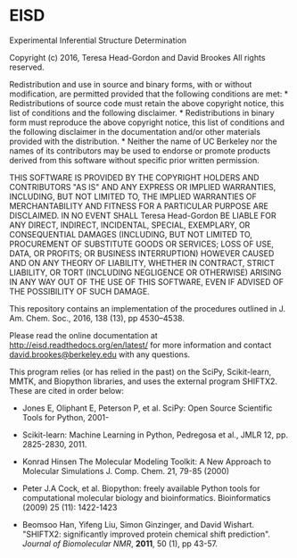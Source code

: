 # EISD
Experimental Inferential Structure Determination

Copyright (c) 2016, Teresa Head-Gordon and David Brookes
All rights reserved.

Redistribution and use in source and binary forms, with or without
modification, are permitted provided that the following conditions are met:
    * Redistributions of source code must retain the above copyright
      notice, this list of conditions and the following disclaimer.
    * Redistributions in binary form must reproduce the above copyright
      notice, this list of conditions and the following disclaimer in the
      documentation and/or other materials provided with the distribution.
    * Neither the name of UC Berkeley nor the
      names of its contributors may be used to endorse or promote products
      derived from this software without specific prior written permission.

THIS SOFTWARE IS PROVIDED BY THE COPYRIGHT HOLDERS AND CONTRIBUTORS "AS IS" AND
ANY EXPRESS OR IMPLIED WARRANTIES, INCLUDING, BUT NOT LIMITED TO, THE IMPLIED
WARRANTIES OF MERCHANTABILITY AND FITNESS FOR A PARTICULAR PURPOSE ARE
DISCLAIMED. IN NO EVENT SHALL Teresa Head-Gordon BE LIABLE FOR ANY
DIRECT, INDIRECT, INCIDENTAL, SPECIAL, EXEMPLARY, OR CONSEQUENTIAL DAMAGES
(INCLUDING, BUT NOT LIMITED TO, PROCUREMENT OF SUBSTITUTE GOODS OR SERVICES;
LOSS OF USE, DATA, OR PROFITS; OR BUSINESS INTERRUPTION) HOWEVER CAUSED AND
ON ANY THEORY OF LIABILITY, WHETHER IN CONTRACT, STRICT LIABILITY, OR TORT
(INCLUDING NEGLIGENCE OR OTHERWISE) ARISING IN ANY WAY OUT OF THE USE OF THIS
SOFTWARE, EVEN IF ADVISED OF THE POSSIBILITY OF SUCH DAMAGE.

This repository contains an implementation of the procedures outlined in 
J. Am. Chem. Soc., 2016, 138 (13), pp 4530–4538.

Please read the online documentation at http://eisd.readthedocs.org/en/latest/
for more information and contact david.brookes@berkeley.edu with any questions.
 
This program relies (or has relied in the past) on the SciPy, Scikit-learn,
MMTK, and Biopython libraries, and uses the external program SHIFTX2. 
These are cited in order below:

* Jones E, Oliphant E, Peterson P, et al. SciPy: Open Source Scientific Tools 
    for Python, 2001-

* Scikit-learn: Machine Learning in Python, Pedregosa et al., JMLR 12, 
    pp. 2825-2830, 2011.

* Konrad Hinsen The Molecular Modeling Toolkit: A New Approach to Molecular Simulations
  J. Comp. Chem. 21, 79-85 (2000)
  
* Peter J.A Cock, et al. Biopython: freely available Python tools for 
computational molecular biology and bioinformatics. Bioinformatics (2009) 25 
(11): 1422-1423

* Beomsoo Han, Yifeng Liu, Simon Ginzinger, and David Wishart. "SHIFTX2:
  significantly improved protein chemical shift prediction".
  *Journal of Biomolecular NMR*, **2011**, 50 (1), pp 43-57.